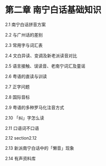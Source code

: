 # 第二章 南宁白话基础知识

2.1 南宁白话拼音方案

2.2 与广州话的差别

2.3 常用字与词汇表

2.4 文白异读、变调及新老派读音对比

2.5 语言接触、误读音、老南宁词汇及童谣

2.6 粤语的直读与训读

2.7 正字问题

2.8 国际音标

2.9 粤语的多种罗马化注音方式

2.10 「纠」字怎么读

2.11 口语词不口语

2.12 section2.12

2.13 新派南宁白话中的「懒音」现象

2.14 有声资料库